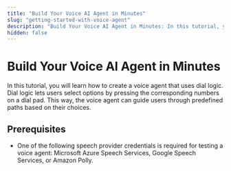 ```yaml
---
title: "Build Your Voice AI Agent in Minutes"
slug: "getting-started-with-voice-agent"
description: "Build Your Voice AI Agent in Minutes: In this tutorial, you will learn how to create a voice agent that uses dial logic. Dial logic lets users select options by pressing the corresponding numbers on a dial pad. This way, the voice agent can guide users through predefined paths based on their choices."
hidden: false
---
```


# Build Your Voice AI Agent in Minutes

In this tutorial, you will learn how to create a voice agent that uses dial logic. Dial logic lets users select options by pressing the corresponding numbers on a dial pad. This way, the voice agent can guide users through predefined paths based on their choices.

## Prerequisites

- One of the following speech provider credentials is required for testing a voice agent: Microsoft Azure Speech Services, Google Speech Services, or Amazon Polly.
